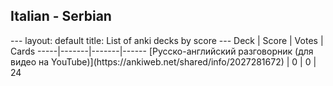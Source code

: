 <h2>Italian  -  Serbian</h2>
---
layout: default
title: List of anki decks by score
---
Deck | Score | Votes | Cards
-----|-------|-------|------
[Русско-английский разговорник (для видео на YouTube)](https://ankiweb.net/shared/info/2027281672) | 0 | 0 | 24
